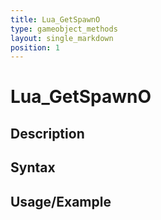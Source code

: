 ```yaml
---
title: Lua_GetSpawnO
type: gameobject_methods
layout: single_markdown
position: 1
---
```


# Lua_GetSpawnO

## Description

## Syntax

## Usage/Example


